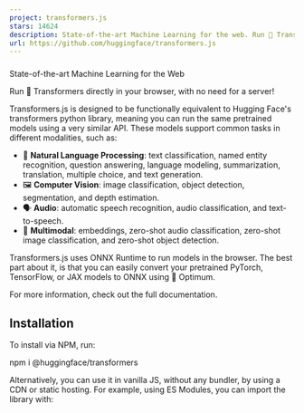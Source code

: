 ```yaml
---
project: transformers.js
stars: 14624
description: State-of-the-art Machine Learning for the web. Run 🤗 Transformers directly in your browser, with no need for a server!
url: https://github.com/huggingface/transformers.js
---
```


  
  

### 

State-of-the-art Machine Learning for the Web

Run 🤗 Transformers directly in your browser, with no need for a server!

Transformers.js is designed to be functionally equivalent to Hugging Face's transformers python library, meaning you can run the same pretrained models using a very similar API. These models support common tasks in different modalities, such as:

-   📝 **Natural Language Processing**: text classification, named entity recognition, question answering, language modeling, summarization, translation, multiple choice, and text generation.
-   🖼️ **Computer Vision**: image classification, object detection, segmentation, and depth estimation.
-   🗣️ **Audio**: automatic speech recognition, audio classification, and text-to-speech.
-   🐙 **Multimodal**: embeddings, zero-shot audio classification, zero-shot image classification, and zero-shot object detection.

Transformers.js uses ONNX Runtime to run models in the browser. The best part about it, is that you can easily convert your pretrained PyTorch, TensorFlow, or JAX models to ONNX using 🤗 Optimum.

For more information, check out the full documentation.

Installation
------------

To install via NPM, run:

npm i @huggingface/transformers

Alternatively, you can use it in vanilla JS, without any bundler, by using a CDN or static hosting. For example, using ES Modules, you can import the library with:

<script type\="module"\>
    import { pipeline } from 'https://cdn.jsdelivr.net/npm/@huggingface/transformers@3.7.3';
</script\>

Quick tour
----------

It's super simple to translate from existing code! Just like the python library, we support the `pipeline` API. Pipelines group together a pretrained model with preprocessing of inputs and postprocessing of outputs, making it the easiest way to run models with the library.

**Python (original)**

**Javascript (ours)**

from transformers import pipeline

\# Allocate a pipeline for sentiment-analysis
pipe \= pipeline('sentiment-analysis')

out \= pipe('I love transformers!')
\# \[{'label': 'POSITIVE', 'score': 0.999806941}\]

import { pipeline } from '@huggingface/transformers';

// Allocate a pipeline for sentiment-analysis
const pipe \= await pipeline('sentiment-analysis');

const out \= await pipe('I love transformers!');
// \[{'label': 'POSITIVE', 'score': 0.999817686}\]

You can also use a different model by specifying the model id or path as the second argument to the `pipeline` function. For example:

// Use a different model for sentiment-analysis
const pipe \= await pipeline('sentiment-analysis', 'Xenova/bert-base-multilingual-uncased-sentiment');

By default, when running in the browser, the model will be run on your CPU (via WASM). If you would like to run the model on your GPU (via WebGPU), you can do this by setting `device: 'webgpu'`, for example:

// Run the model on WebGPU
const pipe \= await pipeline('sentiment-analysis', 'Xenova/distilbert-base-uncased-finetuned-sst-2-english', {
  device: 'webgpu',
});

For more information, check out the WebGPU guide.

Warning

The WebGPU API is still experimental in many browsers, so if you run into any issues, please file a bug report.

In resource-constrained environments, such as web browsers, it is advisable to use a quantized version of the model to lower bandwidth and optimize performance. This can be achieved by adjusting the `dtype` option, which allows you to select the appropriate data type for your model. While the available options may vary depending on the specific model, typical choices include `"fp32"` (default for WebGPU), `"fp16"`, `"q8"` (default for WASM), and `"q4"`. For more information, check out the quantization guide.

// Run the model at 4-bit quantization
const pipe \= await pipeline('sentiment-analysis', 'Xenova/distilbert-base-uncased-finetuned-sst-2-english', {
  dtype: 'q4',
});

Examples
--------

Want to jump straight in? Get started with one of our sample applications/templates, which can be found here.

Name

Description

Links

Whisper Web

Speech recognition w/ Whisper

code, demo

Doodle Dash

Real-time sketch-recognition game

blog, code, demo

Code Playground

In-browser code completion website

code, demo

Semantic Image Search (client-side)

Search for images with text

code, demo

Semantic Image Search (server-side)

Search for images with text (Supabase)

code, demo

Vanilla JavaScript

In-browser object detection

video, code, demo

React

Multilingual translation website

code, demo

Text to speech (client-side)

In-browser speech synthesis

code, demo

Browser extension

Text classification extension

code

Electron

Text classification application

code

Next.js (client-side)

Sentiment analysis (in-browser inference)

code, demo

Next.js (server-side)

Sentiment analysis (Node.js inference)

code, demo

Node.js

Sentiment analysis API

code

Demo site

A collection of demos

code, demo

Check out the Transformers.js template on Hugging Face to get started in one click!

Custom usage
------------

By default, Transformers.js uses hosted pretrained models and precompiled WASM binaries, which should work out-of-the-box. You can customize this as follows:

### Settings

import { env } from '@huggingface/transformers';

// Specify a custom location for models (defaults to '/models/').
env.localModelPath \= '/path/to/models/';

// Disable the loading of remote models from the Hugging Face Hub:
env.allowRemoteModels \= false;

// Set location of .wasm files. Defaults to use a CDN.
env.backends.onnx.wasm.wasmPaths \= '/path/to/files/';

For a full list of available settings, check out the API Reference.

### Convert your models to ONNX

We recommend using our conversion script to convert your PyTorch, TensorFlow, or JAX models to ONNX in a single command. Behind the scenes, it uses 🤗 Optimum to perform conversion and quantization of your model.

python -m scripts.convert --quantize --model\_id <model\_name\_or\_path\>

For example, convert and quantize bert-base-uncased using:

python -m scripts.convert --quantize --model\_id bert-base-uncased

This will save the following files to `./models/`:

```
bert-base-uncased/
├── config.json
├── tokenizer.json
├── tokenizer_config.json
└── onnx/
    ├── model.onnx
    └── model_quantized.onnx
```

For the full list of supported architectures, see the Optimum documentation.

Supported tasks/models
----------------------

Here is the list of all tasks and architectures currently supported by Transformers.js. If you don't see your task/model listed here or it is not yet supported, feel free to open up a feature request here.

To find compatible models on the Hub, select the "transformers.js" library tag in the filter menu (or visit this link). You can refine your search by selecting the task you're interested in (e.g., text-classification).

### Tasks

#### Natural Language Processing

Task

ID

Description

Supported?

Fill-Mask

`fill-mask`

Masking some of the words in a sentence and predicting which words should replace those masks.

✅ (docs)  
(models)

Question Answering

`question-answering`

Retrieve the answer to a question from a given text.

✅ (docs)  
(models)

Sentence Similarity

`sentence-similarity`

Determining how similar two texts are.

✅ (docs)  
(models)

Summarization

`summarization`

Producing a shorter version of a document while preserving its important information.

✅ (docs)  
(models)

Table Question Answering

`table-question-answering`

Answering a question about information from a given table.

❌

Text Classification

`text-classification` or `sentiment-analysis`

Assigning a label or class to a given text.

✅ (docs)  
(models)

Text Generation

`text-generation`

Producing new text by predicting the next word in a sequence.

✅ (docs)  
(models)

Text-to-text Generation

`text2text-generation`

Converting one text sequence into another text sequence.

✅ (docs)  
(models)

Token Classification

`token-classification` or `ner`

Assigning a label to each token in a text.

✅ (docs)  
(models)

Translation

`translation`

Converting text from one language to another.

✅ (docs)  
(models)

Zero-Shot Classification

`zero-shot-classification`

Classifying text into classes that are unseen during training.

✅ (docs)  
(models)

Feature Extraction

`feature-extraction`

Transforming raw data into numerical features that can be processed while preserving the information in the original dataset.

✅ (docs)  
(models)

#### Vision

Task

ID

Description

Supported?

Background Removal

`background-removal`

Isolating the main subject of an image by removing or making the background transparent.

✅ (docs)  
(models)

Depth Estimation

`depth-estimation`

Predicting the depth of objects present in an image.

✅ (docs)  
(models)

Image Classification

`image-classification`

Assigning a label or class to an entire image.

✅ (docs)  
(models)

Image Segmentation

`image-segmentation`

Divides an image into segments where each pixel is mapped to an object. This task has multiple variants such as instance segmentation, panoptic segmentation and semantic segmentation.

✅ (docs)  
(models)

Image-to-Image

`image-to-image`

Transforming a source image to match the characteristics of a target image or a target image domain.

✅ (docs)  
(models)

Mask Generation

`mask-generation`

Generate masks for the objects in an image.

❌

Object Detection

`object-detection`

Identify objects of certain defined classes within an image.

✅ (docs)  
(models)

Video Classification

n/a

Assigning a label or class to an entire video.

❌

Unconditional Image Generation

n/a

Generating images with no condition in any context (like a prompt text or another image).

❌

Image Feature Extraction

`image-feature-extraction`

Transforming raw data into numerical features that can be processed while preserving the information in the original image.

✅ (docs)  
(models)

#### Audio

Task

ID

Description

Supported?

Audio Classification

`audio-classification`

Assigning a label or class to a given audio.

✅ (docs)  
(models)

Audio-to-Audio

n/a

Generating audio from an input audio source.

❌

Automatic Speech Recognition

`automatic-speech-recognition`

Transcribing a given audio into text.

✅ (docs)  
(models)

Text-to-Speech

`text-to-speech` or `text-to-audio`

Generating natural-sounding speech given text input.

✅ (docs)  
(models)

#### Tabular

Task

ID

Description

Supported?

Tabular Classification

n/a

Classifying a target category (a group) based on set of attributes.

❌

Tabular Regression

n/a

Predicting a numerical value given a set of attributes.

❌

#### Multimodal

Task

ID

Description

Supported?

Document Question Answering

`document-question-answering`

Answering questions on document images.

✅ (docs)  
(models)

Image-to-Text

`image-to-text`

Output text from a given image.

✅ (docs)  
(models)

Text-to-Image

`text-to-image`

Generates images from input text.

❌

Visual Question Answering

`visual-question-answering`

Answering open-ended questions based on an image.

❌

Zero-Shot Audio Classification

`zero-shot-audio-classification`

Classifying audios into classes that are unseen during training.

✅ (docs)  
(models)

Zero-Shot Image Classification

`zero-shot-image-classification`

Classifying images into classes that are unseen during training.

✅ (docs)  
(models)

Zero-Shot Object Detection

`zero-shot-object-detection`

Identify objects of classes that are unseen during training.

✅ (docs)  
(models)

#### Reinforcement Learning

Task

ID

Description

Supported?

Reinforcement Learning

n/a

Learning from actions by interacting with an environment through trial and error and receiving rewards (negative or positive) as feedback.

✅

### Models

1.  **ALBERT** (from Google Research and the Toyota Technological Institute at Chicago) released with the paper ALBERT: A Lite BERT for Self-supervised Learning of Language Representations, by Zhenzhong Lan, Mingda Chen, Sebastian Goodman, Kevin Gimpel, Piyush Sharma, Radu Soricut.
2.  **Arcee** (from Arcee AI) released with the blog post Announcing Arcee Foundation Models by Fernando Fernandes, Varun Singh, Charles Goddard, Lucas Atkins, Mark McQuade, Maziyar Panahi, Conner Stewart, Colin Kealty, Raghav Ravishankar, Lucas Krauss, Anneketh Vij, Pranav Veldurthi, Abhishek Thakur, Julien Simon, Scott Zembsch, Benjamin Langer, Aleksiej Cecocho, Maitri Patel.
3.  **Audio Spectrogram Transformer** (from MIT) released with the paper AST: Audio Spectrogram Transformer by Yuan Gong, Yu-An Chung, James Glass.
4.  **BART** (from Facebook) released with the paper BART: Denoising Sequence-to-Sequence Pre-training for Natural Language Generation, Translation, and Comprehension by Mike Lewis, Yinhan Liu, Naman Goyal, Marjan Ghazvininejad, Abdelrahman Mohamed, Omer Levy, Ves Stoyanov and Luke Zettlemoyer.
5.  **BEiT** (from Microsoft) released with the paper BEiT: BERT Pre-Training of Image Transformers by Hangbo Bao, Li Dong, Furu Wei.
6.  **BERT** (from Google) released with the paper BERT: Pre-training of Deep Bidirectional Transformers for Language Understanding by Jacob Devlin, Ming-Wei Chang, Kenton Lee and Kristina Toutanova.
7.  **Blenderbot** (from Facebook) released with the paper Recipes for building an open-domain chatbot by Stephen Roller, Emily Dinan, Naman Goyal, Da Ju, Mary Williamson, Yinhan Liu, Jing Xu, Myle Ott, Kurt Shuster, Eric M. Smith, Y-Lan Boureau, Jason Weston.
8.  **BlenderbotSmall** (from Facebook) released with the paper Recipes for building an open-domain chatbot by Stephen Roller, Emily Dinan, Naman Goyal, Da Ju, Mary Williamson, Yinhan Liu, Jing Xu, Myle Ott, Kurt Shuster, Eric M. Smith, Y-Lan Boureau, Jason Weston.
9.  **BLOOM** (from BigScience workshop) released by the BigScience Workshop.
10.  **CamemBERT** (from Inria/Facebook/Sorbonne) released with the paper CamemBERT: a Tasty French Language Model by Louis Martin\*, Benjamin Muller\*, Pedro Javier Ortiz Suárez\*, Yoann Dupont, Laurent Romary, Éric Villemonte de la Clergerie, Djamé Seddah and Benoît Sagot.
11.  **Chinese-CLIP** (from OFA-Sys) released with the paper Chinese CLIP: Contrastive Vision-Language Pretraining in Chinese by An Yang, Junshu Pan, Junyang Lin, Rui Men, Yichang Zhang, Jingren Zhou, Chang Zhou.
12.  **CLAP** (from LAION-AI) released with the paper Large-scale Contrastive Language-Audio Pretraining with Feature Fusion and Keyword-to-Caption Augmentation by Yusong Wu, Ke Chen, Tianyu Zhang, Yuchen Hui, Taylor Berg-Kirkpatrick, Shlomo Dubnov.
13.  **CLIP** (from OpenAI) released with the paper Learning Transferable Visual Models From Natural Language Supervision by Alec Radford, Jong Wook Kim, Chris Hallacy, Aditya Ramesh, Gabriel Goh, Sandhini Agarwal, Girish Sastry, Amanda Askell, Pamela Mishkin, Jack Clark, Gretchen Krueger, Ilya Sutskever.
14.  **CLIPSeg** (from University of Göttingen) released with the paper Image Segmentation Using Text and Image Prompts by Timo Lüddecke and Alexander Ecker.
15.  **CodeGen** (from Salesforce) released with the paper A Conversational Paradigm for Program Synthesis by Erik Nijkamp, Bo Pang, Hiroaki Hayashi, Lifu Tu, Huan Wang, Yingbo Zhou, Silvio Savarese, Caiming Xiong.
16.  **CodeLlama** (from MetaAI) released with the paper Code Llama: Open Foundation Models for Code by Baptiste Rozière, Jonas Gehring, Fabian Gloeckle, Sten Sootla, Itai Gat, Xiaoqing Ellen Tan, Yossi Adi, Jingyu Liu, Tal Remez, Jérémy Rapin, Artyom Kozhevnikov, Ivan Evtimov, Joanna Bitton, Manish Bhatt, Cristian Canton Ferrer, Aaron Grattafiori, Wenhan Xiong, Alexandre Défossez, Jade Copet, Faisal Azhar, Hugo Touvron, Louis Martin, Nicolas Usunier, Thomas Scialom, Gabriel Synnaeve.
17.  **Cohere** (from Cohere) released with the paper Command-R: Retrieval Augmented Generation at Production Scale by Cohere.
18.  **ConvBERT** (from YituTech) released with the paper ConvBERT: Improving BERT with Span-based Dynamic Convolution by Zihang Jiang, Weihao Yu, Daquan Zhou, Yunpeng Chen, Jiashi Feng, Shuicheng Yan.
19.  **ConvNeXT** (from Facebook AI) released with the paper A ConvNet for the 2020s by Zhuang Liu, Hanzi Mao, Chao-Yuan Wu, Christoph Feichtenhofer, Trevor Darrell, Saining Xie.
20.  **ConvNeXTV2** (from Facebook AI) released with the paper ConvNeXt V2: Co-designing and Scaling ConvNets with Masked Autoencoders by Sanghyun Woo, Shoubhik Debnath, Ronghang Hu, Xinlei Chen, Zhuang Liu, In So Kweon, Saining Xie.
21.  **D-FINE** (from University of Science and Technology of China) released with the paper D-FINE: Redefine Regression Task in DETRs as Fine-grained Distribution Refinement by Yansong Peng, Hebei Li, Peixi Wu, Yueyi Zhang, Xiaoyan Sun, Feng Wu.
22.  **DAC** (from Descript) released with the paper Descript Audio Codec: High-Fidelity Audio Compression with Improved RVQGAN by Rithesh Kumar, Prem Seetharaman, Alejandro Luebs, Ishaan Kumar, Kundan Kumar.
23.  **DeBERTa** (from Microsoft) released with the paper DeBERTa: Decoding-enhanced BERT with Disentangled Attention by Pengcheng He, Xiaodong Liu, Jianfeng Gao, Weizhu Chen.
24.  **DeBERTa-v2** (from Microsoft) released with the paper DeBERTa: Decoding-enhanced BERT with Disentangled Attention by Pengcheng He, Xiaodong Liu, Jianfeng Gao, Weizhu Chen.
25.  **Decision Transformer** (from Berkeley/Facebook/Google) released with the paper Decision Transformer: Reinforcement Learning via Sequence Modeling by Lili Chen, Kevin Lu, Aravind Rajeswaran, Kimin Lee, Aditya Grover, Michael Laskin, Pieter Abbeel, Aravind Srinivas, Igor Mordatch.
26.  **DeiT** (from Facebook) released with the paper Training data-efficient image transformers & distillation through attention by Hugo Touvron, Matthieu Cord, Matthijs Douze, Francisco Massa, Alexandre Sablayrolles, Hervé Jégou.
27.  **Depth Anything** (from University of Hong Kong and TikTok) released with the paper Depth Anything: Unleashing the Power of Large-Scale Unlabeled Data by Lihe Yang, Bingyi Kang, Zilong Huang, Xiaogang Xu, Jiashi Feng, Hengshuang Zhao.
28.  **Depth Pro** (from Apple) released with the paper Depth Pro: Sharp Monocular Metric Depth in Less Than a Second by Aleksei Bochkovskii, Amaël Delaunoy, Hugo Germain, Marcel Santos, Yichao Zhou, Stephan R. Richter, Vladlen Koltun.
29.  **DETR** (from Facebook) released with the paper End-to-End Object Detection with Transformers by Nicolas Carion, Francisco Massa, Gabriel Synnaeve, Nicolas Usunier, Alexander Kirillov, Sergey Zagoruyko.
30.  **DINOv2** (from Meta AI) released with the paper DINOv2: Learning Robust Visual Features without Supervision by Maxime Oquab, Timothée Darcet, Théo Moutakanni, Huy Vo, Marc Szafraniec, Vasil Khalidov, Pierre Fernandez, Daniel Haziza, Francisco Massa, Alaaeldin El-Nouby, Mahmoud Assran, Nicolas Ballas, Wojciech Galuba, Russell Howes, Po-Yao Huang, Shang-Wen Li, Ishan Misra, Michael Rabbat, Vasu Sharma, Gabriel Synnaeve, Hu Xu, Hervé Jegou, Julien Mairal, Patrick Labatut, Armand Joulin, Piotr Bojanowski.
31.  **DINOv2 with Registers** (from Meta AI) released with the paper DINOv2 with Registers by Timothée Darcet, Maxime Oquab, Julien Mairal, Piotr Bojanowski.
32.  **DINOv3** (from Meta AI) released with the paper DINOv3 by Oriane Siméoni, Huy V. Vo, Maximilian Seitzer, Federico Baldassarre, Maxime Oquab, Cijo Jose, Vasil Khalidov, Marc Szafraniec, Seungeun Yi, Michaël Ramamonjisoa, Francisco Massa, Daniel Haziza, Luca Wehrstedt, Jianyuan Wang, Timothée Darcet, Théo Moutakanni, Leonel Sentana, Claire Roberts, Andrea Vedaldi, Jamie Tolan, John Brandt, Camille Couprie, Julien Mairal, Hervé Jégou, Patrick Labatut, Piotr Bojanowski.
33.  **DistilBERT** (from HuggingFace), released together with the paper DistilBERT, a distilled version of BERT: smaller, faster, cheaper and lighter by Victor Sanh, Lysandre Debut and Thomas Wolf. The same method has been applied to compress GPT2 into DistilGPT2, RoBERTa into DistilRoBERTa, Multilingual BERT into DistilmBERT and a German version of DistilBERT.
34.  **DiT** (from Microsoft Research) released with the paper DiT: Self-supervised Pre-training for Document Image Transformer by Junlong Li, Yiheng Xu, Tengchao Lv, Lei Cui, Cha Zhang, Furu Wei.
35.  **Donut** (from NAVER), released together with the paper OCR-free Document Understanding Transformer by Geewook Kim, Teakgyu Hong, Moonbin Yim, Jeongyeon Nam, Jinyoung Park, Jinyeong Yim, Wonseok Hwang, Sangdoo Yun, Dongyoon Han, Seunghyun Park.
36.  **DPT** (from Intel Labs) released with the paper Vision Transformers for Dense Prediction by René Ranftl, Alexey Bochkovskiy, Vladlen Koltun.
37.  **EfficientNet** (from Google Brain) released with the paper EfficientNet: Rethinking Model Scaling for Convolutional Neural Networks by Mingxing Tan, Quoc V. Le.
38.  **ELECTRA** (from Google Research/Stanford University) released with the paper ELECTRA: Pre-training text encoders as discriminators rather than generators by Kevin Clark, Minh-Thang Luong, Quoc V. Le, Christopher D. Manning.
39.  **ERNIE-4.5** (from Baidu ERNIE Team) released with the blog post Announcing the Open Source Release of the ERNIE 4.5 Model Family by the Baidu ERNIE Team.
40.  **ESM** (from Meta AI) are transformer protein language models. **ESM-1b** was released with the paper Biological structure and function emerge from scaling unsupervised learning to 250 million protein sequences by Alexander Rives, Joshua Meier, Tom Sercu, Siddharth Goyal, Zeming Lin, Jason Liu, Demi Guo, Myle Ott, C. Lawrence Zitnick, Jerry Ma, and Rob Fergus. **ESM-1v** was released with the paper Language models enable zero-shot prediction of the effects of mutations on protein function by Joshua Meier, Roshan Rao, Robert Verkuil, Jason Liu, Tom Sercu and Alexander Rives. **ESM-2 and ESMFold** were released with the paper Language models of protein sequences at the scale of evolution enable accurate structure prediction by Zeming Lin, Halil Akin, Roshan Rao, Brian Hie, Zhongkai Zhu, Wenting Lu, Allan dos Santos Costa, Maryam Fazel-Zarandi, Tom Sercu, Sal Candido, Alexander Rives.
41.  **EXAONE** (from LG AI Research) released with the papers EXAONE 3.0 7.8B Instruction Tuned Language Model and EXAONE 3.5: Series of Large Language Models for Real-world Use Cases by the LG AI Research team.
42.  **Falcon** (from Technology Innovation Institute) by Almazrouei, Ebtesam and Alobeidli, Hamza and Alshamsi, Abdulaziz and Cappelli, Alessandro and Cojocaru, Ruxandra and Debbah, Merouane and Goffinet, Etienne and Heslow, Daniel and Launay, Julien and Malartic, Quentin and Noune, Badreddine and Pannier, Baptiste and Penedo, Guilherme.
43.  **FastViT** (from Apple) released with the paper FastViT: A Fast Hybrid Vision Transformer using Structural Reparameterization by Pavan Kumar Anasosalu Vasu, James Gabriel, Jeff Zhu, Oncel Tuzel and Anurag Ranjan.
44.  **FLAN-T5** (from Google AI) released in the repository google-research/t5x by Hyung Won Chung, Le Hou, Shayne Longpre, Barret Zoph, Yi Tay, William Fedus, Eric Li, Xuezhi Wang, Mostafa Dehghani, Siddhartha Brahma, Albert Webson, Shixiang Shane Gu, Zhuyun Dai, Mirac Suzgun, Xinyun Chen, Aakanksha Chowdhery, Sharan Narang, Gaurav Mishra, Adams Yu, Vincent Zhao, Yanping Huang, Andrew Dai, Hongkun Yu, Slav Petrov, Ed H. Chi, Jeff Dean, Jacob Devlin, Adam Roberts, Denny Zhou, Quoc V. Le, and Jason Wei
45.  **Florence2** (from Microsoft) released with the paper Florence-2: Advancing a Unified Representation for a Variety of Vision Tasks by Bin Xiao, Haiping Wu, Weijian Xu, Xiyang Dai, Houdong Hu, Yumao Lu, Michael Zeng, Ce Liu, Lu Yuan.
46.  **Gemma** (from Google) released with the paper Gemma: Open Models Based on Gemini Technology and Research by the Gemma Google team.
47.  **Gemma2** (from Google) released with the paper Gemma2: Open Models Based on Gemini Technology and Research by the Gemma Google team.
48.  **Gemma3** (from Google) released with the paper Introducing Gemma 3: The most capable model you can run on a single GPU or TPU by the Gemma Google team.
49.  **Gemma3n** (from Google) released with the paper Announcing Gemma 3n preview: powerful, efficient, mobile-first AI by the Gemma Google team.
50.  **GLM** (from the GLM Team, THUDM & ZhipuAI) released with the paper ChatGLM: A Family of Large Language Models from GLM-130B to GLM-4 All Tools by Team GLM: Aohan Zeng, Bin Xu, Bowen Wang, Chenhui Zhang, Da Yin, Dan Zhang, Diego Rojas, Guanyu Feng, Hanlin Zhao, Hanyu Lai, Hao Yu, Hongning Wang, Jiadai Sun, Jiajie Zhang, Jiale Cheng, Jiayi Gui, Jie Tang, Jing Zhang, Jingyu Sun, Juanzi Li, Lei Zhao, Lindong Wu, Lucen Zhong, Mingdao Liu, Minlie Huang, Peng Zhang, Qinkai Zheng, Rui Lu, Shuaiqi Duan, Shudan Zhang, Shulin Cao, Shuxun Yang, Weng Lam Tam, Wenyi Zhao, Xiao Liu, Xiao Xia, Xiaohan Zhang, Xiaotao Gu, Xin Lv, Xinghan Liu, Xinyi Liu, Xinyue Yang, Xixuan Song, Xunkai Zhang, Yifan An, Yifan Xu, Yilin Niu, Yuantao Yang, Yueyan Li, Yushi Bai, Yuxiao Dong, Zehan Qi, Zhaoyu Wang, Zhen Yang, Zhengxiao Du, Zhenyu Hou, Zihan Wang.
51.  **GLPN** (from KAIST) released with the paper Global-Local Path Networks for Monocular Depth Estimation with Vertical CutDepth by Doyeon Kim, Woonghyun Ga, Pyungwhan Ahn, Donggyu Joo, Sehwan Chun, Junmo Kim.
52.  **GPT Neo** (from EleutherAI) released in the repository EleutherAI/gpt-neo by Sid Black, Stella Biderman, Leo Gao, Phil Wang and Connor Leahy.
53.  **GPT NeoX** (from EleutherAI) released with the paper GPT-NeoX-20B: An Open-Source Autoregressive Language Model by Sid Black, Stella Biderman, Eric Hallahan, Quentin Anthony, Leo Gao, Laurence Golding, Horace He, Connor Leahy, Kyle McDonell, Jason Phang, Michael Pieler, USVSN Sai Prashanth, Shivanshu Purohit, Laria Reynolds, Jonathan Tow, Ben Wang, Samuel Weinbach
54.  **GPT-2** (from OpenAI) released with the paper Language Models are Unsupervised Multitask Learners by Alec Radford\*, Jeffrey Wu\*, Rewon Child, David Luan, Dario Amodei\*\* and Ilya Sutskever\*\*.
55.  **GPT-J** (from EleutherAI) released in the repository kingoflolz/mesh-transformer-jax by Ben Wang and Aran Komatsuzaki.
56.  **GPTBigCode** (from BigCode) released with the paper SantaCoder: don't reach for the stars! by Loubna Ben Allal, Raymond Li, Denis Kocetkov, Chenghao Mou, Christopher Akiki, Carlos Munoz Ferrandis, Niklas Muennighoff, Mayank Mishra, Alex Gu, Manan Dey, Logesh Kumar Umapathi, Carolyn Jane Anderson, Yangtian Zi, Joel Lamy Poirier, Hailey Schoelkopf, Sergey Troshin, Dmitry Abulkhanov, Manuel Romero, Michael Lappert, Francesco De Toni, Bernardo García del Río, Qian Liu, Shamik Bose, Urvashi Bhattacharyya, Terry Yue Zhuo, Ian Yu, Paulo Villegas, Marco Zocca, Sourab Mangrulkar, David Lansky, Huu Nguyen, Danish Contractor, Luis Villa, Jia Li, Dzmitry Bahdanau, Yacine Jernite, Sean Hughes, Daniel Fried, Arjun Guha, Harm de Vries, Leandro von Werra.
57.  **Granite** (from IBM) released with the paper Power Scheduler: A Batch Size and Token Number Agnostic Learning Rate Scheduler by Yikang Shen, Matthew Stallone, Mayank Mishra, Gaoyuan Zhang, Shawn Tan, Aditya Prasad, Adriana Meza Soria, David D. Cox, Rameswar Panda.
58.  **Grounding DINO** (from IDEA-Research) released with the paper Grounding DINO: Marrying DINO with Grounded Pre-Training for Open-Set Object Detection by Shilong Liu, Zhaoyang Zeng, Tianhe Ren, Feng Li, Hao Zhang, Jie Yang, Qing Jiang, Chunyuan Li, Jianwei Yang, Hang Su, Jun Zhu, Lei Zhang.
59.  **GroupViT** (from UCSD, NVIDIA) released with the paper GroupViT: Semantic Segmentation Emerges from Text Supervision by Jiarui Xu, Shalini De Mello, Sifei Liu, Wonmin Byeon, Thomas Breuel, Jan Kautz, Xiaolong Wang.
60.  **Helium** (from the Kyutai Team) released with the blog post Announcing Helium-1 Preview by the Kyutai Team.
61.  **HerBERT** (from Allegro.pl, AGH University of Science and Technology) released with the paper KLEJ: Comprehensive Benchmark for Polish Language Understanding by Piotr Rybak, Robert Mroczkowski, Janusz Tracz, Ireneusz Gawlik.
62.  **Hiera** (from Meta) released with the paper Hiera: A Hierarchical Vision Transformer without the Bells-and-Whistles by Chaitanya Ryali, Yuan-Ting Hu, Daniel Bolya, Chen Wei, Haoqi Fan, Po-Yao Huang, Vaibhav Aggarwal, Arkabandhu Chowdhury, Omid Poursaeed, Judy Hoffman, Jitendra Malik, Yanghao Li, Christoph Feichtenhofer.
63.  **Hubert** (from Facebook) released with the paper HuBERT: Self-Supervised Speech Representation Learning by Masked Prediction of Hidden Units by Wei-Ning Hsu, Benjamin Bolte, Yao-Hung Hubert Tsai, Kushal Lakhotia, Ruslan Salakhutdinov, Abdelrahman Mohamed.
64.  **I-JEPA** (from Meta) released with the paper Self-Supervised Learning from Images with a Joint-Embedding Predictive Architecture by Mahmoud Assran, Quentin Duval, Ishan Misra, Piotr Bojanowski, Pascal Vincent, Michael Rabbat, Yann LeCun, Nicolas Ballas.
65.  **Idefics3** (from Hugging Face) released with the paper Building and better understanding vision-language models: insights and future directions by Hugo Laurençon, Andrés Marafioti, Victor Sanh, Léo Tronchon.
66.  **JAIS** (from Core42) released with the paper Jais and Jais-chat: Arabic-Centric Foundation and Instruction-Tuned Open Generative Large Language Models by Neha Sengupta, Sunil Kumar Sahu, Bokang Jia, Satheesh Katipomu, Haonan Li, Fajri Koto, William Marshall, Gurpreet Gosal, Cynthia Liu, Zhiming Chen, Osama Mohammed Afzal, Samta Kamboj, Onkar Pandit, Rahul Pal, Lalit Pradhan, Zain Muhammad Mujahid, Massa Baali, Xudong Han, Sondos Mahmoud Bsharat, Alham Fikri Aji, Zhiqiang Shen, Zhengzhong Liu, Natalia Vassilieva, Joel Hestness, Andy Hock, Andrew Feldman, Jonathan Lee, Andrew Jackson, Hector Xuguang Ren, Preslav Nakov, Timothy Baldwin, Eric Xing.
67.  **Janus** (from DeepSeek) released with the paper Janus: Decoupling Visual Encoding for Unified Multimodal Understanding and Generation Chengyue Wu, Xiaokang Chen, Zhiyu Wu, Yiyang Ma, Xingchao Liu, Zizheng Pan, Wen Liu, Zhenda Xie, Xingkai Yu, Chong Ruan, Ping Luo.
68.  **JinaCLIP** (from Jina AI) released with the paper Jina CLIP: Your CLIP Model Is Also Your Text Retriever by Andreas Koukounas, Georgios Mastrapas, Michael Günther, Bo Wang, Scott Martens, Isabelle Mohr, Saba Sturua, Mohammad Kalim Akram, Joan Fontanals Martínez, Saahil Ognawala, Susana Guzman, Maximilian Werk, Nan Wang, Han Xiao.
69.  **LiteWhisper** (from University of Washington, Kotoba Technologies) released with the paper LiteASR: Efficient Automatic Speech Recognition with Low-Rank Approximation by Keisuke Kamahori, Jungo Kasai, Noriyuki Kojima, Baris Kasikci.
70.  **LongT5** (from Google AI) released with the paper LongT5: Efficient Text-To-Text Transformer for Long Sequences by Mandy Guo, Joshua Ainslie, David Uthus, Santiago Ontanon, Jianmo Ni, Yun-Hsuan Sung, Yinfei Yang.
71.  **LFM2** (from Liquid AI) released with the blog post Introducing LFM2: The Fastest On-Device Foundation Models on the Market by the Liquid AI Team.
72.  **LLaMA** (from The FAIR team of Meta AI) released with the paper LLaMA: Open and Efficient Foundation Language Models by Hugo Touvron, Thibaut Lavril, Gautier Izacard, Xavier Martinet, Marie-Anne Lachaux, Timothée Lacroix, Baptiste Rozière, Naman Goyal, Eric Hambro, Faisal Azhar, Aurelien Rodriguez, Armand Joulin, Edouard Grave, Guillaume Lample.
73.  **Llama2** (from The FAIR team of Meta AI) released with the paper Llama2: Open Foundation and Fine-Tuned Chat Models by Hugo Touvron, Louis Martin, Kevin Stone, Peter Albert, Amjad Almahairi, Yasmine Babaei, Nikolay Bashlykov, Soumya Batra, Prajjwal Bhargava, Shruti Bhosale, Dan Bikel, Lukas Blecher, Cristian Canton Ferrer, Moya Chen, Guillem Cucurull, David Esiobu, Jude Fernandes, Jeremy Fu, Wenyin Fu, Brian Fuller, Cynthia Gao, Vedanuj Goswami, Naman Goyal, Anthony Hartshorn, Saghar Hosseini, Rui Hou, Hakan Inan, Marcin Kardas, Viktor Kerkez Madian Khabsa, Isabel Kloumann, Artem Korenev, Punit Singh Koura, Marie-Anne Lachaux, Thibaut Lavril, Jenya Lee, Diana Liskovich, Yinghai Lu, Yuning Mao, Xavier Martinet, Todor Mihaylov, Pushka rMishra, Igor Molybog, Yixin Nie, Andrew Poulton, Jeremy Reizenstein, Rashi Rungta, Kalyan Saladi, Alan Schelten, Ruan Silva, Eric Michael Smith, Ranjan Subramanian, Xiaoqing EllenTan, Binh Tang, Ross Taylor, Adina Williams, Jian Xiang Kuan, Puxin Xu, Zheng Yan, Iliyan Zarov, Yuchen Zhang, Angela Fan, Melanie Kambadur, Sharan Narang, Aurelien Rodriguez, Robert Stojnic, Sergey Edunov, Thomas Scialom.
74.  **Llama3** (from The FAIR team of Meta AI) released with the paper The Llama 3 Herd of Models by the Llama Team at Meta.
75.  **Llama4** (from The FAIR team of Meta AI) released with the blog post The Llama 4 herd: The beginning of a new era of natively multimodal AI innovation by the Llama Team at Meta.
76.  **LLaVa** (from Microsoft Research & University of Wisconsin-Madison) released with the paper Visual Instruction Tuning by Haotian Liu, Chunyuan Li, Yuheng Li and Yong Jae Lee.
77.  **LLaVA-OneVision** (from ByteDance & NTU & CUHK & HKUST) released with the paper LLaVA-OneVision: Easy Visual Task Transfer by Bo Li, Yuanhan Zhang, Dong Guo, Renrui Zhang, Feng Li, Hao Zhang, Kaichen Zhang, Yanwei Li, Ziwei Liu, Chunyuan Li
78.  **M2M100** (from Facebook) released with the paper Beyond English-Centric Multilingual Machine Translation by Angela Fan, Shruti Bhosale, Holger Schwenk, Zhiyi Ma, Ahmed El-Kishky, Siddharth Goyal, Mandeep Baines, Onur Celebi, Guillaume Wenzek, Vishrav Chaudhary, Naman Goyal, Tom Birch, Vitaliy Liptchinsky, Sergey Edunov, Edouard Grave, Michael Auli, Armand Joulin.
79.  **MarianMT** Machine translation models trained using OPUS data by Jörg Tiedemann. The Marian Framework is being developed by the Microsoft Translator Team.
80.  **MaskFormer** (from Meta and UIUC) released with the paper Per-Pixel Classification is Not All You Need for Semantic Segmentation by Bowen Cheng, Alexander G. Schwing, Alexander Kirillov.
81.  **mBART** (from Facebook) released with the paper Multilingual Denoising Pre-training for Neural Machine Translation by Yinhan Liu, Jiatao Gu, Naman Goyal, Xian Li, Sergey Edunov, Marjan Ghazvininejad, Mike Lewis, Luke Zettlemoyer.
82.  **mBART-50** (from Facebook) released with the paper Multilingual Translation with Extensible Multilingual Pretraining and Finetuning by Yuqing Tang, Chau Tran, Xian Li, Peng-Jen Chen, Naman Goyal, Vishrav Chaudhary, Jiatao Gu, Angela Fan.
83.  **Metric3D** released with the paper Metric3D: Towards Zero-shot Metric 3D Prediction from A Single Image by Wei Yin, Chi Zhang, Hao Chen, Zhipeng Cai, Gang Yu, Kaixuan Wang, Xiaozhi Chen, Chunhua Shen.
84.  **Metric3Dv2** released with the paper Metric3Dv2: A Versatile Monocular Geometric Foundation Model for Zero-shot Metric Depth and Surface Normal Estimation by Mu Hu, Wei Yin, Chi Zhang, Zhipeng Cai, Xiaoxiao Long, Kaixuan Wang, Hao Chen, Gang Yu, Chunhua Shen, Shaojie Shen.
85.  **MusicGen** (from Meta) released with the paper Simple and Controllable Music Generation by Jade Copet, Felix Kreuk, Itai Gat, Tal Remez, David Kant, Gabriel Synnaeve, Yossi Adi and Alexandre Défossez.
86.  **MGP-STR** (from Alibaba Research) released with the paper Multi-Granularity Prediction for Scene Text Recognition by Peng Wang, Cheng Da, and Cong Yao.
87.  **Mimi** (from Kyutai) released with the paper Moshi: a speech-text foundation model for real-time dialogue by Alexandre Défossez, Laurent Mazaré, Manu Orsini, Amélie Royer, Patrick Pérez, Hervé Jégou, Edouard Grave and Neil Zeghidour.
88.  **Mistral** (from Mistral AI) by The Mistral AI team: Albert Jiang, Alexandre Sablayrolles, Arthur Mensch, Chris Bamford, Devendra Singh Chaplot, Diego de las Casas, Florian Bressand, Gianna Lengyel, Guillaume Lample, Lélio Renard Lavaud, Lucile Saulnier, Marie-Anne Lachaux, Pierre Stock, Teven Le Scao, Thibaut Lavril, Thomas Wang, Timothée Lacroix, William El Sayed.
89.  **MMS** (from Facebook) released with the paper Scaling Speech Technology to 1,000+ Languages by Vineel Pratap, Andros Tjandra, Bowen Shi, Paden Tomasello, Arun Babu, Sayani Kundu, Ali Elkahky, Zhaoheng Ni, Apoorv Vyas, Maryam Fazel-Zarandi, Alexei Baevski, Yossi Adi, Xiaohui Zhang, Wei-Ning Hsu, Alexis Conneau, Michael Auli.
90.  **MobileBERT** (from CMU/Google Brain) released with the paper MobileBERT: a Compact Task-Agnostic BERT for Resource-Limited Devices by Zhiqing Sun, Hongkun Yu, Xiaodan Song, Renjie Liu, Yiming Yang, and Denny Zhou.
91.  **MobileCLIP** (from Apple) released with the paper MobileCLIP: Fast Image-Text Models through Multi-Modal Reinforced Training by Pavan Kumar Anasosalu Vasu, Hadi Pouransari, Fartash Faghri, Raviteja Vemulapalli, Oncel Tuzel.
92.  **MobileLLM** (from Meta) released with the paper MobileLLM: Optimizing Sub-billion Parameter Language Models for On-Device Use Cases by Zechun Liu, Changsheng Zhao, Forrest Iandola, Chen Lai, Yuandong Tian, Igor Fedorov, Yunyang Xiong, Ernie Chang, Yangyang Shi, Raghuraman Krishnamoorthi, Liangzhen Lai, Vikas Chandra.
93.  **MobileNetV1** (from Google Inc.) released with the paper MobileNets: Efficient Convolutional Neural Networks for Mobile Vision Applications by Andrew G. Howard, Menglong Zhu, Bo Chen, Dmitry Kalenichenko, Weijun Wang, Tobias Weyand, Marco Andreetto, Hartwig Adam.
94.  **MobileNetV2** (from Google Inc.) released with the paper MobileNetV2: Inverted Residuals and Linear Bottlenecks by Mark Sandler, Andrew Howard, Menglong Zhu, Andrey Zhmoginov, Liang-Chieh Chen.
95.  **MobileNetV3** (from Google Inc.) released with the paper Searching for MobileNetV3 by Andrew Howard, Mark Sandler, Grace Chu, Liang-Chieh Chen, Bo Chen, Mingxing Tan, Weijun Wang, Yukun Zhu, Ruoming Pang, Vijay Vasudevan, Quoc V. Le, Hartwig Adam.
96.  **MobileNetV4** (from Google Inc.) released with the paper MobileNetV4 - Universal Models for the Mobile Ecosystem by Danfeng Qin, Chas Leichner, Manolis Delakis, Marco Fornoni, Shixin Luo, Fan Yang, Weijun Wang, Colby Banbury, Chengxi Ye, Berkin Akin, Vaibhav Aggarwal, Tenghui Zhu, Daniele Moro, Andrew Howard.
97.  **MobileViT** (from Apple) released with the paper MobileViT: Light-weight, General-purpose, and Mobile-friendly Vision Transformer by Sachin Mehta and Mohammad Rastegari.
98.  **MobileViTV2** (from Apple) released with the paper Separable Self-attention for Mobile Vision Transformers by Sachin Mehta and Mohammad Rastegari.
99.  **ModernBERT** (from Answer.AI and LightOn) released with the paper Smarter, Better, Faster, Longer: A Modern Bidirectional Encoder for Fast, Memory Efficient, and Long Context Finetuning and Inference by Benjamin Warner, Antoine Chaffin, Benjamin Clavié, Orion Weller, Oskar Hallström, Said Taghadouini, Alexis Gallagher, Raja Biswas, Faisal Ladhak, Tom Aarsen, Nathan Cooper, Griffin Adams, Jeremy Howard, Iacopo Poli.
100.  **ModernBERT Decoder** (from Johns Hopkins University and LightOn) released with the paper Seq vs Seq: An Open Suite of Paired Encoders and Decoders by Orion Weller, Kathryn Ricci, Marc Marone, Antoine Chaffin, Dawn Lawrie, Benjamin Van Durme.
101.  **Moondream1** released in the repository moondream by vikhyat.
102.  **Moonshine** (from Useful Sensors) released with the paper Moonshine: Speech Recognition for Live Transcription and Voice Commands by Nat Jeffries, Evan King, Manjunath Kudlur, Guy Nicholson, James Wang, Pete Warden.
103.  **MPNet** (from Microsoft Research) released with the paper MPNet: Masked and Permuted Pre-training for Language Understanding by Kaitao Song, Xu Tan, Tao Qin, Jianfeng Lu, Tie-Yan Liu.
104.  **MPT** (from MosaicML) released with the repository llm-foundry by the MosaicML NLP Team.
105.  **MT5** (from Google AI) released with the paper mT5: A massively multilingual pre-trained text-to-text transformer by Linting Xue, Noah Constant, Adam Roberts, Mihir Kale, Rami Al-Rfou, Aditya Siddhant, Aditya Barua, Colin Raffel.
106.  **NeoBERT** (from Chandar Research Lab) released with the paper NeoBERT: A Next-Generation BERT by Lola Le Breton, Quentin Fournier, Mariam El Mezouar, John X. Morris, Sarath Chandar.
107.  **NLLB** (from Meta) released with the paper No Language Left Behind: Scaling Human-Centered Machine Translation by the NLLB team.
108.  **Nougat** (from Meta AI) released with the paper Nougat: Neural Optical Understanding for Academic Documents by Lukas Blecher, Guillem Cucurull, Thomas Scialom, Robert Stojnic.
109.  **OLMo** (from Ai2) released with the paper OLMo: Accelerating the Science of Language Models by Dirk Groeneveld, Iz Beltagy, Pete Walsh, Akshita Bhagia, Rodney Kinney, Oyvind Tafjord, Ananya Harsh Jha, Hamish Ivison, Ian Magnusson, Yizhong Wang, Shane Arora, David Atkinson, Russell Authur, Khyathi Raghavi Chandu, Arman Cohan, Jennifer Dumas, Yanai Elazar, Yuling Gu, Jack Hessel, Tushar Khot, William Merrill, Jacob Morrison, Niklas Muennighoff, Aakanksha Naik, Crystal Nam, Matthew E. Peters, Valentina Pyatkin, Abhilasha Ravichander, Dustin Schwenk, Saurabh Shah, Will Smith, Emma Strubell, Nishant Subramani, Mitchell Wortsman, Pradeep Dasigi, Nathan Lambert, Kyle Richardson, Luke Zettlemoyer, Jesse Dodge, Kyle Lo, Luca Soldaini, Noah A. Smith, Hannaneh Hajishirzi.
110.  **OLMo2** (from Ai2) released with the blog OLMo 2: The best fully open language model to date by the Ai2 OLMo team.
111.  **OpenELM** (from Apple) released with the paper OpenELM: An Efficient Language Model Family with Open-source Training and Inference Framework by Sachin Mehta, Mohammad Hossein Sekhavat, Qingqing Cao, Maxwell Horton, Yanzi Jin, Chenfan Sun, Iman Mirzadeh, Mahyar Najibi, Dmitry Belenko, Peter Zatloukal, Mohammad Rastegari.
112.  **OPT** (from Meta AI) released with the paper OPT: Open Pre-trained Transformer Language Models by Susan Zhang, Stephen Roller, Naman Goyal, Mikel Artetxe, Moya Chen, Shuohui Chen et al.
113.  **OWL-ViT** (from Google AI) released with the paper Simple Open-Vocabulary Object Detection with Vision Transformers by Matthias Minderer, Alexey Gritsenko, Austin Stone, Maxim Neumann, Dirk Weissenborn, Alexey Dosovitskiy, Aravindh Mahendran, Anurag Arnab, Mostafa Dehghani, Zhuoran Shen, Xiao Wang, Xiaohua Zhai, Thomas Kipf, and Neil Houlsby.
114.  **OWLv2** (from Google AI) released with the paper Scaling Open-Vocabulary Object Detection by Matthias Minderer, Alexey Gritsenko, Neil Houlsby.
115.  **PaliGemma** (from Google) released with the papers PaliGemma: A versatile 3B VLM for transfer and PaliGemma 2: A Family of Versatile VLMs for Transfer by the PaliGemma Google team.
116.  **PatchTSMixer** (from IBM) released with the paper TSMixer: Lightweight MLP-Mixer Model for Multivariate Time Series Forecasting by Vijay Ekambaram, Arindam Jati, Nam Nguyen, Phanwadee Sinthong, Jayant Kalagnanam.
117.  **PatchTST** (from Princeton University, IBM) released with the paper A Time Series is Worth 64 Words: Long-term Forecasting with Transformers by Yuqi Nie, Nam H. Nguyen, Phanwadee Sinthong, Jayant Kalagnanam.
118.  **Phi** (from Microsoft) released with the papers - Textbooks Are All You Need by Suriya Gunasekar, Yi Zhang, Jyoti Aneja, Caio César Teodoro Mendes, Allie Del Giorno, Sivakanth Gopi, Mojan Javaheripi, Piero Kauffmann, Gustavo de Rosa, Olli Saarikivi, Adil Salim, Shital Shah, Harkirat Singh Behl, Xin Wang, Sébastien Bubeck, Ronen Eldan, Adam Tauman Kalai, Yin Tat Lee and Yuanzhi Li, Textbooks Are All You Need II: phi-1.5 technical report by Yuanzhi Li, Sébastien Bubeck, Ronen Eldan, Allie Del Giorno, Suriya Gunasekar and Yin Tat Lee.
119.  **Phi3** (from Microsoft) released with the paper Phi-3 Technical Report: A Highly Capable Language Model Locally on Your Phone by Marah Abdin, Sam Ade Jacobs, Ammar Ahmad Awan, Jyoti Aneja, Ahmed Awadallah, Hany Awadalla, Nguyen Bach, Amit Bahree, Arash Bakhtiari, Harkirat Behl, Alon Benhaim, Misha Bilenko, Johan Bjorck, Sébastien Bubeck, Martin Cai, Caio César Teodoro Mendes, Weizhu Chen, Vishrav Chaudhary, Parul Chopra, Allie Del Giorno, Gustavo de Rosa, Matthew Dixon, Ronen Eldan, Dan Iter, Amit Garg, Abhishek Goswami, Suriya Gunasekar, Emman Haider, Junheng Hao, Russell J. Hewett, Jamie Huynh, Mojan Javaheripi, Xin Jin, Piero Kauffmann, Nikos Karampatziakis, Dongwoo Kim, Mahoud Khademi, Lev Kurilenko, James R. Lee, Yin Tat Lee, Yuanzhi Li, Chen Liang, Weishung Liu, Eric Lin, Zeqi Lin, Piyush Madan, Arindam Mitra, Hardik Modi, Anh Nguyen, Brandon Norick, Barun Patra, Daniel Perez-Becker, Thomas Portet, Reid Pryzant, Heyang Qin, Marko Radmilac, Corby Rosset, Sambudha Roy, Olatunji Ruwase, Olli Saarikivi, Amin Saied, Adil Salim, Michael Santacroce, Shital Shah, Ning Shang, Hiteshi Sharma, Xia Song, Masahiro Tanaka, Xin Wang, Rachel Ward, Guanhua Wang, Philipp Witte, Michael Wyatt, Can Xu, Jiahang Xu, Sonali Yadav, Fan Yang, Ziyi Yang, Donghan Yu, Chengruidong Zhang, Cyril Zhang, Jianwen Zhang, Li Lyna Zhang, Yi Zhang, Yue Zhang, Yunan Zhang, Xiren Zhou.
120.  **Phi3V** (from Microsoft) released with the paper Phi-3 Technical Report: A Highly Capable Language Model Locally on Your Phone by Marah Abdin, Jyoti Aneja, Hany Awadalla, Ahmed Awadallah, Ammar Ahmad Awan, Nguyen Bach, Amit Bahree, Arash Bakhtiari, Jianmin Bao, Harkirat Behl, Alon Benhaim, Misha Bilenko, Johan Bjorck, Sébastien Bubeck, Martin Cai, Qin Cai, Vishrav Chaudhary, Dong Chen, Dongdong Chen, Weizhu Chen, Yen-Chun Chen, Yi-Ling Chen, Hao Cheng, Parul Chopra, Xiyang Dai, Matthew Dixon, Ronen Eldan, Victor Fragoso, Jianfeng Gao, Mei Gao, Min Gao, Amit Garg, Allie Del Giorno, Abhishek Goswami, Suriya Gunasekar, Emman Haider, Junheng Hao, Russell J. Hewett, Wenxiang Hu, Jamie Huynh, Dan Iter, Sam Ade Jacobs, Mojan Javaheripi, Xin Jin, Nikos Karampatziakis, Piero Kauffmann, Mahoud Khademi, Dongwoo Kim, Young Jin Kim, Lev Kurilenko, James R. Lee, Yin Tat Lee, Yuanzhi Li, Yunsheng Li, Chen Liang, Lars Liden, Xihui Lin, Zeqi Lin, Ce Liu, Liyuan Liu, Mengchen Liu, Weishung Liu, Xiaodong Liu, Chong Luo, Piyush Madan, Ali Mahmoudzadeh, David Majercak, Matt Mazzola, Caio César Teodoro Mendes, Arindam Mitra, Hardik Modi, Anh Nguyen, Brandon Norick, Barun Patra, Daniel Perez-Becker, Thomas Portet, Reid Pryzant, Heyang Qin, Marko Radmilac, Liliang Ren, Gustavo de Rosa, Corby Rosset, Sambudha Roy, Olatunji Ruwase, Olli Saarikivi, Amin Saied, Adil Salim, Michael Santacroce, Shital Shah, Ning Shang, Hiteshi Sharma, Yelong Shen, Swadheen Shukla, Xia Song, Masahiro Tanaka, Andrea Tupini, Praneetha Vaddamanu, Chunyu Wang, Guanhua Wang, Lijuan Wang , Shuohang Wang, Xin Wang, Yu Wang, Rachel Ward, Wen Wen, Philipp Witte, Haiping Wu, Xiaoxia Wu, Michael Wyatt, Bin Xiao, Can Xu, Jiahang Xu, Weijian Xu, Jilong Xue, Sonali Yadav, Fan Yang, Jianwei Yang, Yifan Yang, Ziyi Yang, Donghan Yu, Lu Yuan, Chenruidong Zhang, Cyril Zhang, Jianwen Zhang, Li Lyna Zhang, Yi Zhang, Yue Zhang, Yunan Zhang, Xiren Zhou.
121.  **PVT** (from Nanjing University, The University of Hong Kong etc.) released with the paper Pyramid Vision Transformer: A Versatile Backbone for Dense Prediction without Convolutions by Wenhai Wang, Enze Xie, Xiang Li, Deng-Ping Fan, Kaitao Song, Ding Liang, Tong Lu, Ping Luo, Ling Shao.
122.  **PyAnnote** released in the repository pyannote/pyannote-audio by Hervé Bredin.
123.  **Qwen2** (from the Qwen team, Alibaba Group) released with the paper Qwen Technical Report by Jinze Bai, Shuai Bai, Yunfei Chu, Zeyu Cui, Kai Dang, Xiaodong Deng, Yang Fan, Wenbin Ge, Yu Han, Fei Huang, Binyuan Hui, Luo Ji, Mei Li, Junyang Lin, Runji Lin, Dayiheng Liu, Gao Liu, Chengqiang Lu, Keming Lu, Jianxin Ma, Rui Men, Xingzhang Ren, Xuancheng Ren, Chuanqi Tan, Sinan Tan, Jianhong Tu, Peng Wang, Shijie Wang, Wei Wang, Shengguang Wu, Benfeng Xu, Jin Xu, An Yang, Hao Yang, Jian Yang, Shusheng Yang, Yang Yao, Bowen Yu, Hongyi Yuan, Zheng Yuan, Jianwei Zhang, Xingxuan Zhang, Yichang Zhang, Zhenru Zhang, Chang Zhou, Jingren Zhou, Xiaohuan Zhou and Tianhang Zhu.
124.  **Qwen2-VL** (from the Qwen team, Alibaba Group) released with the paper Qwen-VL: A Versatile Vision-Language Model for Understanding, Localization, Text Reading, and Beyond by Jinze Bai, Shuai Bai, Shusheng Yang, Shijie Wang, Sinan Tan, Peng Wang, Junyang Lin, Chang Zhou, Jingren Zhou.
125.  **Qwen3** (from the Qwen team, Alibaba Group) released with the blog post Qwen3: Think Deeper, Act Faster by the Qwen team.
126.  **ResNet** (from Microsoft Research) released with the paper Deep Residual Learning for Image Recognition by Kaiming He, Xiangyu Zhang, Shaoqing Ren, Jian Sun.
127.  **RF-DETR** (from Roboflow) released with the blog post RF-DETR: A SOTA Real-Time Object Detection Model by Peter Robicheaux, James Gallagher, Joseph Nelson, Isaac Robinson.
128.  **RoBERTa** (from Facebook), released together with the paper RoBERTa: A Robustly Optimized BERT Pretraining Approach by Yinhan Liu, Myle Ott, Naman Goyal, Jingfei Du, Mandar Joshi, Danqi Chen, Omer Levy, Mike Lewis, Luke Zettlemoyer, Veselin Stoyanov.
129.  **RoFormer** (from ZhuiyiTechnology), released together with the paper RoFormer: Enhanced Transformer with Rotary Position Embedding by Jianlin Su and Yu Lu and Shengfeng Pan and Bo Wen and Yunfeng Liu.
130.  **RT-DETR** (from Baidu), released together with the paper DETRs Beat YOLOs on Real-time Object Detection by Yian Zhao, Wenyu Lv, Shangliang Xu, Jinman Wei, Guanzhong Wang, Qingqing Dang, Yi Liu, Jie Chen.
131.  **RT-DETRv2** (from Baidu), released together with the paper RT-DETRv2: Improved Baseline with Bag-of-Freebies for Real-Time Detection Transformer by Wenyu Lv, Yian Zhao, Qinyao Chang, Kui Huang, Guanzhong Wang, Yi Liu.
132.  **Sapiens** (from Meta AI) released with the paper Sapiens: Foundation for Human Vision Models by Rawal Khirodkar, Timur Bagautdinov, Julieta Martinez, Su Zhaoen, Austin James, Peter Selednik, Stuart Anderson, Shunsuke Saito.
133.  **SegFormer** (from NVIDIA) released with the paper SegFormer: Simple and Efficient Design for Semantic Segmentation with Transformers by Enze Xie, Wenhai Wang, Zhiding Yu, Anima Anandkumar, Jose M. Alvarez, Ping Luo.
134.  **Segment Anything** (from Meta AI) released with the paper Segment Anything by Alexander Kirillov, Eric Mintun, Nikhila Ravi, Hanzi Mao, Chloe Rolland, Laura Gustafson, Tete Xiao, Spencer Whitehead, Alex Berg, Wan-Yen Lo, Piotr Dollar, Ross Girshick.
135.  **SigLIP** (from Google AI) released with the paper Sigmoid Loss for Language Image Pre-Training by Xiaohua Zhai, Basil Mustafa, Alexander Kolesnikov, Lucas Beyer.
136.  \*\*SmolLM3 (from Hugging Face) released with the blog post SmolLM3: smol, multilingual, long-context reasoner by the Hugging Face TB Research team.
137.  \*\*SmolVLM (from Hugging Face) released with the blog posts SmolVLM - small yet mighty Vision Language Model and SmolVLM Grows Smaller – Introducing the 250M & 500M Models! by the Hugging Face TB Research team.
138.  **SNAC** (from Papla Media, ETH Zurich) released with the paper SNAC: Multi-Scale Neural Audio Codec by Hubert Siuzdak, Florian Grötschla, Luca A. Lanzendörfer.
139.  **SpeechT5** (from Microsoft Research) released with the paper SpeechT5: Unified-Modal Encoder-Decoder Pre-Training for Spoken Language Processing by Junyi Ao, Rui Wang, Long Zhou, Chengyi Wang, Shuo Ren, Yu Wu, Shujie Liu, Tom Ko, Qing Li, Yu Zhang, Zhihua Wei, Yao Qian, Jinyu Li, Furu Wei.
140.  **SqueezeBERT** (from Berkeley) released with the paper SqueezeBERT: What can computer vision teach NLP about efficient neural networks? by Forrest N. Iandola, Albert E. Shaw, Ravi Krishna, and Kurt W. Keutzer.
141.  **StableLm** (from Stability AI) released with the paper StableLM 3B 4E1T (Technical Report) by Jonathan Tow, Marco Bellagente, Dakota Mahan, Carlos Riquelme Ruiz, Duy Phung, Maksym Zhuravinskyi, Nathan Cooper, Nikhil Pinnaparaju, Reshinth Adithyan, and James Baicoianu.
142.  **Starcoder2** (from BigCode team) released with the paper StarCoder 2 and The Stack v2: The Next Generation by Anton Lozhkov, Raymond Li, Loubna Ben Allal, Federico Cassano, Joel Lamy-Poirier, Nouamane Tazi, Ao Tang, Dmytro Pykhtar, Jiawei Liu, Yuxiang Wei, Tianyang Liu, Max Tian, Denis Kocetkov, Arthur Zucker, Younes Belkada, Zijian Wang, Qian Liu, Dmitry Abulkhanov, Indraneil Paul, Zhuang Li, Wen-Ding Li, Megan Risdal, Jia Li, Jian Zhu, Terry Yue Zhuo, Evgenii Zheltonozhskii, Nii Osae Osae Dade, Wenhao Yu, Lucas Krauß, Naman Jain, Yixuan Su, Xuanli He, Manan Dey, Edoardo Abati, Yekun Chai, Niklas Muennighoff, Xiangru Tang, Muhtasham Oblokulov, Christopher Akiki, Marc Marone, Chenghao Mou, Mayank Mishra, Alex Gu, Binyuan Hui, Tri Dao, Armel Zebaze, Olivier Dehaene, Nicolas Patry, Canwen Xu, Julian McAuley, Han Hu, Torsten Scholak, Sebastien Paquet, Jennifer Robinson, Carolyn Jane Anderson, Nicolas Chapados, Mostofa Patwary, Nima Tajbakhsh, Yacine Jernite, Carlos Muñoz Ferrandis, Lingming Zhang, Sean Hughes, Thomas Wolf, Arjun Guha, Leandro von Werra, and Harm de Vries.
143.  StyleTTS 2 (from Columbia University) released with the paper StyleTTS 2: Towards Human-Level Text-to-Speech through Style Diffusion and Adversarial Training with Large Speech Language Models by Yinghao Aaron Li, Cong Han, Vinay S. Raghavan, Gavin Mischler, Nima Mesgarani.
144.  **Swin Transformer** (from Microsoft) released with the paper Swin Transformer: Hierarchical Vision Transformer using Shifted Windows by Ze Liu, Yutong Lin, Yue Cao, Han Hu, Yixuan Wei, Zheng Zhang, Stephen Lin, Baining Guo.
145.  **Swin2SR** (from University of Würzburg) released with the paper Swin2SR: SwinV2 Transformer for Compressed Image Super-Resolution and Restoration by Marcos V. Conde, Ui-Jin Choi, Maxime Burchi, Radu Timofte.
146.  **T5** (from Google AI) released with the paper Exploring the Limits of Transfer Learning with a Unified Text-to-Text Transformer by Colin Raffel and Noam Shazeer and Adam Roberts and Katherine Lee and Sharan Narang and Michael Matena and Yanqi Zhou and Wei Li and Peter J. Liu.
147.  **T5v1.1** (from Google AI) released in the repository google-research/text-to-text-transfer-transformer by Colin Raffel and Noam Shazeer and Adam Roberts and Katherine Lee and Sharan Narang and Michael Matena and Yanqi Zhou and Wei Li and Peter J. Liu.
148.  **Table Transformer** (from Microsoft Research) released with the paper PubTables-1M: Towards Comprehensive Table Extraction From Unstructured Documents by Brandon Smock, Rohith Pesala, Robin Abraham.
149.  **TrOCR** (from Microsoft), released together with the paper TrOCR: Transformer-based Optical Character Recognition with Pre-trained Models by Minghao Li, Tengchao Lv, Lei Cui, Yijuan Lu, Dinei Florencio, Cha Zhang, Zhoujun Li, Furu Wei.
150.  **Ultravox** (from Fixie.ai) released with the repository fixie-ai/ultravox by the Fixie.ai team.
151.  **UniSpeech** (from Microsoft Research) released with the paper UniSpeech: Unified Speech Representation Learning with Labeled and Unlabeled Data by Chengyi Wang, Yu Wu, Yao Qian, Kenichi Kumatani, Shujie Liu, Furu Wei, Michael Zeng, Xuedong Huang.
152.  **UniSpeechSat** (from Microsoft Research) released with the paper UNISPEECH-SAT: UNIVERSAL SPEECH REPRESENTATION LEARNING WITH SPEAKER AWARE PRE-TRAINING by Sanyuan Chen, Yu Wu, Chengyi Wang, Zhengyang Chen, Zhuo Chen, Shujie Liu, Jian Wu, Yao Qian, Furu Wei, Jinyu Li, Xiangzhan Yu.
153.  **VaultGemma** (from Google) released with the technical report VaultGemma: A Differentially Private Gemma Model by the VaultGemma Google team.
154.  **Vision Transformer (ViT)** (from Google AI) released with the paper An Image is Worth 16x16 Words: Transformers for Image Recognition at Scale by Alexey Dosovitskiy, Lucas Beyer, Alexander Kolesnikov, Dirk Weissenborn, Xiaohua Zhai, Thomas Unterthiner, Mostafa Dehghani, Matthias Minderer, Georg Heigold, Sylvain Gelly, Jakob Uszkoreit, Neil Houlsby.
155.  **ViTMAE** (from Meta AI) released with the paper Masked Autoencoders Are Scalable Vision Learners by Kaiming He, Xinlei Chen, Saining Xie, Yanghao Li, Piotr Dollár, Ross Girshick.
156.  **ViTMatte** (from HUST-VL) released with the paper ViTMatte: Boosting Image Matting with Pretrained Plain Vision Transformers by Jingfeng Yao, Xinggang Wang, Shusheng Yang, Baoyuan Wang.
157.  **ViTMSN** (from Meta AI) released with the paper Masked Siamese Networks for Label-Efficient Learning by Mahmoud Assran, Mathilde Caron, Ishan Misra, Piotr Bojanowski, Florian Bordes, Pascal Vincent, Armand Joulin, Michael Rabbat, Nicolas Ballas.
158.  **ViTPose** (from The University of Sydney) released with the paper ViTPose: Simple Vision Transformer Baselines for Human Pose Estimation by Yufei Xu, Jing Zhang, Qiming Zhang, Dacheng Tao.
159.  **VITS** (from Kakao Enterprise) released with the paper Conditional Variational Autoencoder with Adversarial Learning for End-to-End Text-to-Speech by Jaehyeon Kim, Jungil Kong, Juhee Son.
160.  **Voxtral** (from Mistral AI) released with the paper Voxtral by Alexander H. Liu, Andy Ehrenberg, Andy Lo, Clément Denoix, Corentin Barreau, Guillaume Lample, Jean-Malo Delignon, Khyathi Raghavi Chandu, Patrick von Platen, Pavankumar Reddy Muddireddy, Sanchit Gandhi, Soham Ghosh, Srijan Mishra, Thomas Foubert, Abhinav Rastogi, Adam Yang, Albert Q. Jiang, Alexandre Sablayrolles, Amélie Héliou, Amélie Martin, Anmol Agarwal, Antoine Roux, Arthur Darcet, Arthur Mensch, Baptiste Bout, Baptiste Rozière, Baudouin De Monicault, Chris Bamford, Christian Wallenwein, Christophe Renaudin, Clémence Lanfranchi, Darius Dabert, Devendra Singh Chaplot, Devon Mizelle, Diego de las Casas, Elliot Chane-Sane, Emilien Fugier, Emma Bou Hanna, Gabrielle Berrada, Gauthier Delerce, Gauthier Guinet, Georgii Novikov, Guillaume Martin, Himanshu Jaju, Jan Ludziejewski, Jason Rute, Jean-Hadrien Chabran, Jessica Chudnovsky, Joachim Studnia, Joep Barmentlo, Jonas Amar, Josselin Somerville Roberts, Julien Denize, Karan Saxena, Karmesh Yadav, Kartik Khandelwal, Kush Jain, Lélio Renard Lavaud, Léonard Blier, Lingxiao Zhao, Louis Martin, Lucile Saulnier, Luyu Gao, Marie Pellat, Mathilde Guillaumin, Mathis Felardos, Matthieu Dinot, Maxime Darrin, Maximilian Augustin, Mickaël Seznec, Neha Gupta, Nikhil Raghuraman, Olivier Duchenne, Patricia Wang, Patryk Saffer, Paul Jacob, Paul Wambergue, Paula Kurylowicz, Philomène Chagniot, Pierre Stock, Pravesh Agrawal, Rémi Delacourt, Romain Sauvestre, Roman Soletskyi, Sagar Vaze, Sandeep Subramanian, Saurabh Garg, Shashwat Dalal, Siddharth Gandhi, Sumukh Aithal, Szymon Antoniak, Teven Le Scao, Thibault Schueller, Thibaut Lavril, Thomas Robert, Thomas Wang, Timothée Lacroix, Tom Bewley, Valeriia Nemychnikova, Victor Paltz , Virgile Richard, Wen-Ding Li, William Marshall, Xuanyu Zhang, Yihan Wan, Yunhao Tang.
161.  **Wav2Vec2** (from Facebook AI) released with the paper wav2vec 2.0: A Framework for Self-Supervised Learning of Speech Representations by Alexei Baevski, Henry Zhou, Abdelrahman Mohamed, Michael Auli.
162.  **Wav2Vec2-BERT** (from Meta AI) released with the paper Seamless: Multilingual Expressive and Streaming Speech Translation by the Seamless Communication team.
163.  **WavLM** (from Microsoft Research) released with the paper WavLM: Large-Scale Self-Supervised Pre-Training for Full Stack Speech Processing by Sanyuan Chen, Chengyi Wang, Zhengyang Chen, Yu Wu, Shujie Liu, Zhuo Chen, Jinyu Li, Naoyuki Kanda, Takuya Yoshioka, Xiong Xiao, Jian Wu, Long Zhou, Shuo Ren, Yanmin Qian, Yao Qian, Jian Wu, Michael Zeng, Furu Wei.
164.  **Whisper** (from OpenAI) released with the paper Robust Speech Recognition via Large-Scale Weak Supervision by Alec Radford, Jong Wook Kim, Tao Xu, Greg Brockman, Christine McLeavey, Ilya Sutskever.
165.  **XLM** (from Facebook) released together with the paper Cross-lingual Language Model Pretraining by Guillaume Lample and Alexis Conneau.
166.  **XLM-RoBERTa** (from Facebook AI), released together with the paper Unsupervised Cross-lingual Representation Learning at Scale by Alexis Conneau\*, Kartikay Khandelwal\*, Naman Goyal, Vishrav Chaudhary, Guillaume Wenzek, Francisco Guzmán, Edouard Grave, Myle Ott, Luke Zettlemoyer and Veselin Stoyanov.
167.  **YOLOS** (from Huazhong University of Science & Technology) released with the paper You Only Look at One Sequence: Rethinking Transformer in Vision through Object Detection by Yuxin Fang, Bencheng Liao, Xinggang Wang, Jiemin Fang, Jiyang Qi, Rui Wu, Jianwei Niu, Wenyu Liu.
